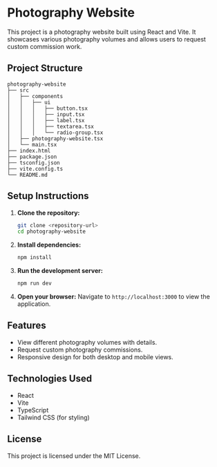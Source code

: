 # Photography Website

This project is a photography website built using React and Vite. It showcases various photography volumes and allows users to request custom commission work.

## Project Structure

```
photography-website
├── src
│   ├── components
│   │   ├── ui
│   │   │   ├── button.tsx
│   │   │   ├── input.tsx
│   │   │   ├── label.tsx
│   │   │   ├── textarea.tsx
│   │   │   └── radio-group.tsx
│   ├── photography-website.tsx
│   └── main.tsx
├── index.html
├── package.json
├── tsconfig.json
├── vite.config.ts
└── README.md
```

## Setup Instructions

1. **Clone the repository:**
   ```bash
   git clone <repository-url>
   cd photography-website
   ```

2. **Install dependencies:**
   ```bash
   npm install
   ```

3. **Run the development server:**
   ```bash
   npm run dev
   ```

4. **Open your browser:**
   Navigate to `http://localhost:3000` to view the application.

## Features

- View different photography volumes with details.
- Request custom photography commissions.
- Responsive design for both desktop and mobile views.

## Technologies Used

- React
- Vite
- TypeScript
- Tailwind CSS (for styling)

## License

This project is licensed under the MIT License.